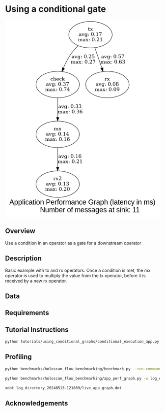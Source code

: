 # Using a conditional gate

![image](graph_with_condition_gate.png)

## Overview

Use a condition in an operator as a gate for a downstream operator

## Description
Basic example with tx and rx operators. Once a condition is met, 
the mx operator is used to multiply the value from the tx operator, before it is received by a new rx operator.



## Data


## Requirements



## Tutorial Instructions


```bash
python tutorials/using_conditional_graphs/conditional_execution_app.py
```

## Profiling
```bash
python benchmarks/holoscan_flow_benchmarking/benchmark.py --run-command " python tutorials/using_conditional_graphs/conditional_execution_app.py" --sched greedy
```
```bash
python benchmarks/holoscan_flow_benchmarking/app_perf_graph.py -o log_directory_20240513-121809/graph.dot log_directory_20240513-121809/logger_greedy_1_1.log 
```
```bash
xdot log_directory_20240513-121809/live_app_graph.dot
```


## Acknowledgements


